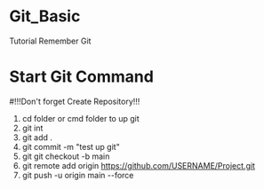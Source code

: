# Git_Basic
Tutorial Remember Git

# Start Git Command
#!!!Don't forget Create Repository!!!
 
1. cd folder or cmd folder to up git
2. git int 
3. git add . 
4. git commit -m "test up git"
5. git git checkout -b main
6. git remote add origin https://github.com/USERNAME/Project.git
7. git push -u origin main --force

